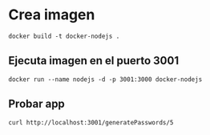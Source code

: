 # Crea imagen
`docker build -t docker-nodejs . `

## Ejecuta imagen en el puerto 3001
`docker run --name nodejs -d -p 3001:3000 docker-nodejs`

## Probar app
`curl http://localhost:3001/generatePasswords/5`
